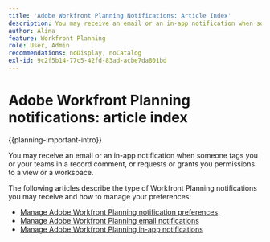 ```yaml
---
title: 'Adobe Workfront Planning Notifications: Article Index'
description: You may receive an email or an in-app notification when someone tags you or your teams in a record comment, or requests or grants you permissions to a view or a workspace. The following articles describe the type of Workfront Planning notifications you may receive and how to manage your notifications preferences.
author: Alina
feature: Workfront Planning
role: User, Admin
recommendations: noDisplay, noCatalog
exl-id: 9c2f5b14-77c5-42fd-83ad-acbe7da801bd
---
```


# Adobe Workfront Planning notifications: article index

<!--add this to major TOC and Planning article index-->

{{planning-important-intro}}

You may receive an email or an in-app notification when someone tags you or your teams in a record comment, or requests or grants you permissions to a view or a workspace. 

The following articles describe the type of Workfront Planning notifications you may receive and how to manage your preferences: 

* [Manage Adobe Workfront Planning notification preferences](/help/quicksilver/planning/notifications/manage-notification-preferences.md). 
* [Manage Adobe Workfront Planning email notifications](/help/quicksilver/planning/notifications/manage-planning-email-notifications.md)
* [Manage Adobe Workfront Planning in-app notifications](/help/quicksilver/planning/notifications/manage-planning-in-app-notifications.md)

